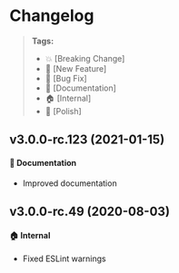 Changelog
=========

> **Tags:**
> - :boom:       [Breaking Change]
> - :rocket:     [New Feature]
> - :bug:        [Bug Fix]
> - :memo:       [Documentation]
> - :house:      [Internal]
> - :nail_care:  [Polish]

## v3.0.0-rc.123 (2021-01-15)

#### :memo: Documentation

* Improved documentation

## v3.0.0-rc.49 (2020-08-03)

#### :house: Internal

* Fixed ESLint warnings
